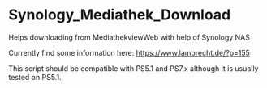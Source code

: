 # Synology_Mediathek_Download
Helps downloading from MediathekviewWeb with help of Synology NAS


Currently find some information here:
https://www.lambrecht.de/?p=155

This script should be compatible with PS5.1 and PS7.x although it is usually tested on PS5.1.
